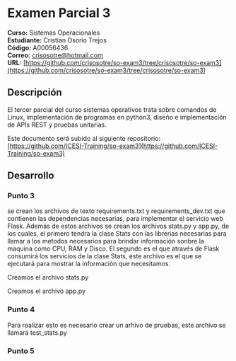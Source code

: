 # Examen Parcial 3

**Curso:** Sistemas Operacionales  
**Estudiante:** Cristian Osorio Trejos  
**Código:** A00056436  
**Correo:** crisosotre@hotmail.com  
**URL:** [https://github.com/crisosotre/so-exam3/tree/crisosotre/so-exam3](https://github.com/crisosotre/so-exam3/tree/crisosotre/so-exam3) 

## Descripción

El tercer parcial del curso sistemas operativos trata sobre comandos de Linux, implementación de programas en python3, diseño e implementación de APIs REST y pruebas unitarias.

Este documento será subido al siguiente repositorio: [https://github.com/ICESI-Training/so-exam3](https://github.com/ICESI-Training/so-exam3)

## Desarrollo

### Punto 3

se crean los archivos de texto requirements.txt y requirements_dev.txt que contienen las dependencias necesarias, para implementar el servicio web Flask. Además de estos archivos se crean los archivos stats.py y app.py, de los cuales, el primero tendra la clase Stats con las librerias necesarias para llamar a los metodos necesarios para brindar información sonbre la maquina como CPU, RAM y Disco. El segundo es el que através de Flask consumirá los servicios de la clase Stats, este archivo es el que se ejecutará para mostrar la información que necesitamos.

Creamos el archivo stats.py  

Creamos el archivo app.py  


### Punto 4

Para realizar esto es necesario crear un arhivo de pruebas, este archivo se llamará test_stats.py 

### Punto 5
